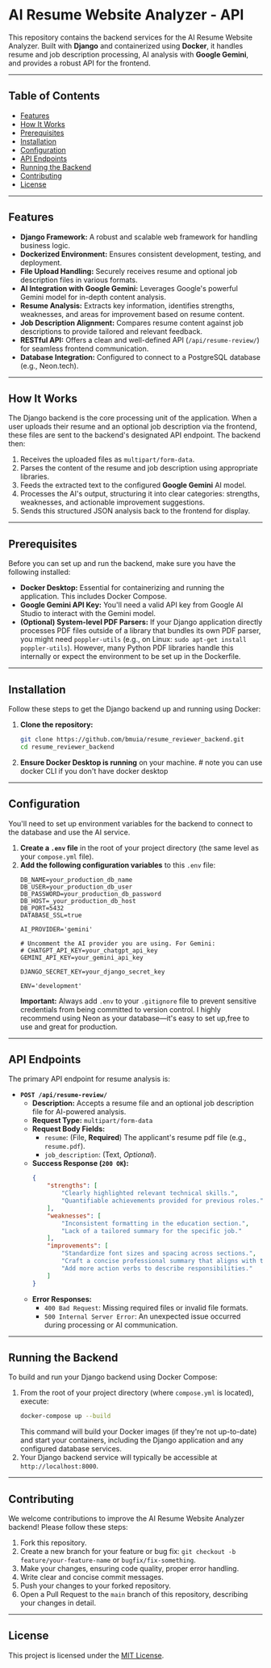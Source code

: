 # AI Resume Website Analyzer - API

This repository contains the backend services for the AI Resume Website Analyzer. Built with **Django** and containerized using **Docker**, it handles resume and job description processing, AI analysis with **Google Gemini**, and provides a robust API for the frontend.

---

## Table of Contents

* [Features](#features)
* [How It Works](#how-it-works)
* [Prerequisites](#prerequisites)
* [Installation](#installation)
* [Configuration](#configuration)
* [API Endpoints](#api-endpoints)
* [Running the Backend](#running-the-backend)
* [Contributing](#contributing)
* [License](#license)

---

## Features

* **Django Framework:** A robust and scalable web framework for handling business logic.
* **Dockerized Environment:** Ensures consistent development, testing, and deployment.
* **File Upload Handling:** Securely receives resume and optional job description files in various formats.
* **AI Integration with Google Gemini:** Leverages Google's powerful Gemini model for in-depth content analysis.
* **Resume Analysis:** Extracts key information, identifies strengths, weaknesses, and areas for improvement based on resume content.
* **Job Description Alignment:** Compares resume content against job descriptions to provide tailored and relevant feedback.
* **RESTful API:** Offers a clean and well-defined API (`/api/resume-review/`) for seamless frontend communication.
* **Database Integration:** Configured to connect to a PostgreSQL database (e.g., Neon.tech).

---

## How It Works

The Django backend is the core processing unit of the application. When a user uploads their resume and an optional job description via the frontend, these files are sent to the backend's designated API endpoint. The backend then:

1.  Receives the uploaded files as `multipart/form-data`.
2.  Parses the content of the resume and job description using appropriate libraries.
3.  Feeds the extracted text to the configured **Google Gemini** AI model.
4.  Processes the AI's output, structuring it into clear categories: strengths, weaknesses, and actionable improvement suggestions.
5.  Sends this structured JSON analysis back to the frontend for display.

---

## Prerequisites

Before you can set up and run the backend, make sure you have the following installed:

* **Docker Desktop:** Essential for containerizing and running the application. This includes Docker Compose.
* **Google Gemini API Key:** You'll need a valid API key from Google AI Studio to interact with the Gemini model.
* **(Optional) System-level PDF Parsers:** If your Django application directly processes PDF files outside of a library that bundles its own PDF parser, you might need `poppler-utils` (e.g., on Linux: `sudo apt-get install poppler-utils`). However, many Python PDF libraries handle this internally or expect the environment to be set up in the Dockerfile.

---

## Installation

Follow these steps to get the Django backend up and running using Docker:

1.  **Clone the repository:**
    ```bash
    git clone https://github.com/bmuia/resume_reviewer_backend.git
    cd resume_reviewer_backend 
    ```
2.  **Ensure Docker Desktop is running** on your machine. # note you can use docker CLI if you don't have docker desktop

---

## Configuration

You'll need to set up environment variables for the backend to connect to the database and use the AI service.

1.  **Create a `.env` file** in the root of your project directory (the same level as your `compose.yml` file).
2.  **Add the following configuration variables** to this `.env` file:
    ```dotenv
    DB_NAME=your_production_db_name
    DB_USER=your_production_db_user
    DB_PASSWORD=your_production_db_password
    DB_HOST=_your_production_db_host
    DB_PORT=5432
    DATABASE_SSL=true

    AI_PROVIDER='gemini'

    # Uncomment the AI provider you are using. For Gemini:
    # CHATGPT_API_KEY=your_chatgpt_api_key
    GEMINI_API_KEY=your_gemini_api_key

    DJANGO_SECRET_KEY=your_django_secret_key

    ENV='development'
    ```
    **Important:** Always add `.env` to your `.gitignore` file to prevent sensitive credentials from being committed to version control.
                   I highly recommend using Neon as your database—it's easy to set up,free to use and great for production.


---

## API Endpoints

The primary API endpoint for resume analysis is:

* **`POST /api/resume-review/`**
    * **Description:** Accepts a resume file and an optional job description file for AI-powered analysis.
    * **Request Type:** `multipart/form-data`
    * **Request Body Fields:**
        * `resume`: (File, **Required**) The applicant's resume pdf file (e.g., `resume.pdf`).
        * `job_description`: (Text, *Optional*).
    * **Success Response (`200 OK`):**
        ```json
        {
            "strengths": [
                "Clearly highlighted relevant technical skills.",
                "Quantifiable achievements provided for previous roles."
            ],
            "weaknesses": [
                "Inconsistent formatting in the education section.",
                "Lack of a tailored summary for the specific job."
            ],
            "improvements": [
                "Standardize font sizes and spacing across sections.",
                "Craft a concise professional summary that aligns with the job description's keywords and requirements.",
                "Add more action verbs to describe responsibilities."
            ]
        }
        ```
    * **Error Responses:**
        * `400 Bad Request`: Missing required files or invalid file formats.
        * `500 Internal Server Error`: An unexpected issue occurred during processing or AI communication.

---

## Running the Backend

To build and run your Django backend using Docker Compose:

1.  From the root of your project directory (where `compose.yml` is located), execute:
    ```bash
    docker-compose up --build
    ```
    This command will build your Docker images (if they're not up-to-date) and start your containers, including the Django application and any configured database services.
2.  Your Django backend service will typically be accessible at `http://localhost:8000`.

---

## Contributing

We welcome contributions to improve the AI Resume Website Analyzer backend! Please follow these steps:

1.  Fork this repository.
2.  Create a new branch for your feature or bug fix: `git checkout -b feature/your-feature-name` or `bugfix/fix-something`.
3.  Make your changes, ensuring code quality, proper error handling.
4.  Write clear and concise commit messages.
5.  Push your changes to your forked repository.
6.  Open a Pull Request to the `main` branch of this repository, describing your changes in detail.

---

## License

This project is licensed under the [MIT License](LICENSE).